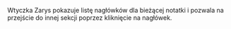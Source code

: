 Wtyczka Zarys pokazuje listę nagłówków dla bieżącej notatki i pozwala na przejście do innej sekcji poprzez kliknięcie na nagłówek.